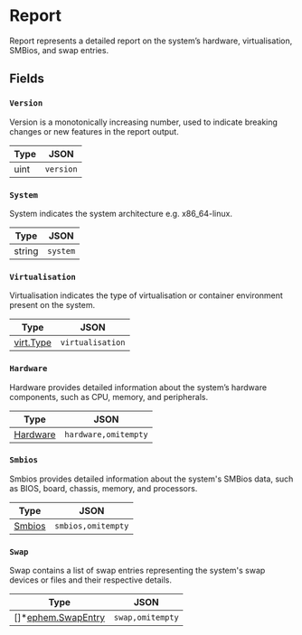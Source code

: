 # Report

Report represents a detailed report on the system’s hardware, virtualisation, SMBios, and swap entries.


## Fields


### `Version`

Version is a monotonically increasing number,
used to indicate breaking changes or new features in the report output.


| Type | JSON |
| ---- | -----------|
| uint | `version` |

### `System`

System indicates the system architecture e.g. x86_64-linux.


| Type | JSON |
| ---- | -----------|
| string | `system` |

### `Virtualisation`

Virtualisation indicates the type of virtualisation or container environment present on the system.


| Type | JSON |
| ---- | -----------|
| [virt.Type](../virt/type.md) | `virtualisation` |

### `Hardware`

Hardware provides detailed information about the system’s hardware components, such as CPU, memory, and peripherals.


| Type | JSON |
| ---- | -----------|
| [Hardware](hardware.md) | `hardware,omitempty` |

### `Smbios`

Smbios provides detailed information about the system's SMBios data, such as BIOS, board, chassis, memory, and processors.


| Type | JSON |
| ---- | -----------|
| [Smbios](smbios.md) | `smbios,omitempty` |

### `Swap`

Swap contains a list of swap entries representing the system's swap devices or files and their respective details.


| Type | JSON |
| ---- | -----------|
| []*[ephem.SwapEntry](../ephem/swap_entry.md) | `swap,omitempty` |
